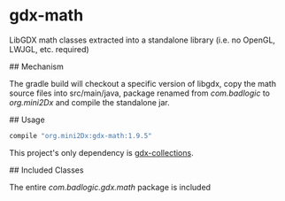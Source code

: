 # gdx-math
LibGDX math classes extracted into a standalone library (i.e. no OpenGL, LWJGL, etc. required)

## Mechanism

The gradle build will checkout a specific version of libgdx, copy the math source files into src/main/java, package renamed from _com.badlogic_ to _org.mini2Dx_ and compile the standalone jar.

## Usage

```gradle
compile "org.mini2Dx:gdx-math:1.9.5"
```

This project's only dependency is [gdx-collections](https://github.com/mini2Dx/gdx-collections).

## Included Classes

The entire _com.badlogic.gdx.math_ package is included